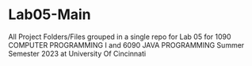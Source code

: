 # Lab05-Main
All Project Folders/Files grouped in a single repo for Lab 05 for 1090 COMPUTER PROGRAMMING I and 6090 JAVA PROGRAMMING Summer Semester 2023 at University Of Cincinnati

